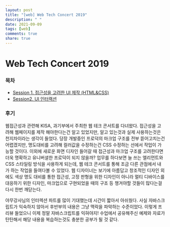 ```yaml
---
layout: post
title: "[web] Web Tech Concert 2019"
description: " "
date: 2021-09-09
tags: [web]
comments: true
share: true
---
```


# Web Tech Concert 2019

### 목차

* [Session 1. 접근성을 고려한 UI 제작 (HTML&CSS)](./session1.md)
* [Session2. UI 인터랙션](./session2.md)

### 후기

 웹접근성과 관련해 KISA, 과기부에서 주최한 웹 테크 콘서트를 다녀왔다. 접근성을 고려해 웹페이지를 제작 해야한다는건 알고 있었지만, 알고 있는것과 실제 사용하는것은 천지차이라는 생각이 들었다. 당장 개발중인 프로덕의 마크업 구조를 전부 뜯어고치는건 어렵겠지만, 명도대비를 고려해 컬러값을 수정하는건 CSS 수정하는 선에서 작업이 가능할 것이다. 이외에 새로운 화면 디자인 들어갈 때 접근성과 마크업 구조를 고려한다면 더욱 명확하고 유니버셜한 프로덕이 되지 않을까? 업무를 하다보면 늘 쓰는 엘리먼트와 CSS 스타일링 방식을 사용하게 되는데, 웹 테크 콘서트를 통해 조금 다른 관점에서 내가 하는 작업을 들여다볼 수 있었다.  웹 디자이너는 보기에 아름답고 창조적인 디자인 외에도 색상 명도 대비를 통한 접근성, 고정 판형을 위한 디자인이 아니라 멀티 디바이스를 대응하기 위한 디자인, 마크업으로 구현되었을 때의 구조 등 챙겨야할 것들이 많다는걸 다시 한번 깨닫는다.

 야무강사님의 인터렉션 파트를 많이 기대했는데 시간이 짧아서 아쉬웠다. 사실 자바스크립트가 익숙하지 않아서 후반부의 내용은 그냥 맥락을 파악하는 수준이었다. 이렇게 프리뷰 들었으니 이제 정말 자바스크립트를 익혀야지! 수업에서 공유해주신 예제와 자료가 탄탄해서 해당 내용을 복습하는것도 충분한 공부가 될 것 같다.